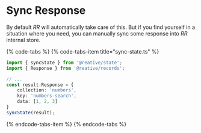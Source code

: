 # Sync Response

By default _RR_ will automatically take care of this. But if you find yourself in a situation where you need, you can manually sync some response into _RR_  internal store.

{% code-tabs %}
{% code-tabs-item title="sync-state.ts" %}
```typescript
import { syncState } from '@reative/state';
import { Response } from '@reative/records';

// ...
const result:Response = {
    collection: 'numbers',
    key: 'numbers-search',
    data: [1, 2, 3]
}
syncState(result);
```
{% endcode-tabs-item %}
{% endcode-tabs %}



